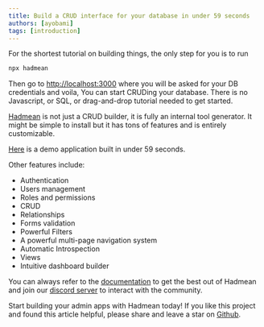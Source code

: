 ```yaml
---
title: Build a CRUD interface for your database in under 59 seconds
authors: [ayobami]
tags: [introduction]
---
```


For the shortest tutorial on building things, the only step for you is to run

```js
npx hadmean
```

Then go to [http://localhost:3000](http://localhost:3000) where you will be asked for your DB credentials and voila, You can start CRUDing your database. There is no Javascript, or SQL, or drag-and-drop tutorial needed to get started.

[Hadmean](https://github.com/hadmean/hadmean) is not just a CRUD builder, it is fully an internal tool generator. It might be simple to install but it has tons of features and is entirely customizable.

[Here](https://demo.hadmean.com) is a demo application built in under 59 seconds.

Other features include:
- Authentication
- Users management
- Roles and permissions
- CRUD
- Relationships
- Forms validation
- Powerful Filters
- A powerful multi-page navigation system
- Automatic Introspection
- Views
- Intuitive dashboard builder

You can always refer to the [documentation](https://hadmean.com/docs/intro) to get the best out of Hadmean and join our [discord server](https://discord.gg/aV6DxwXhzN) to interact with the community.

Start building your admin apps with Hadmean today! If you like this project and found this article helpful, please share and leave a star on [Github](https://github.com/hadmean/hadmean).